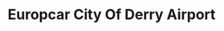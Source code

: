 ---
title: "Europcar City Of Derry Airport"
address: "Europcar City Of Derry Airport, City of Derry Airport Airport Road, Eglinton, Derry, BT47 3PZ"
tel: "+44 (0)28 7181 2773"
county: "Derry"
category: "Car Hire"
type: "Content"
lat: "54.9918098449707"
lng: "-7.320168972015381"
---